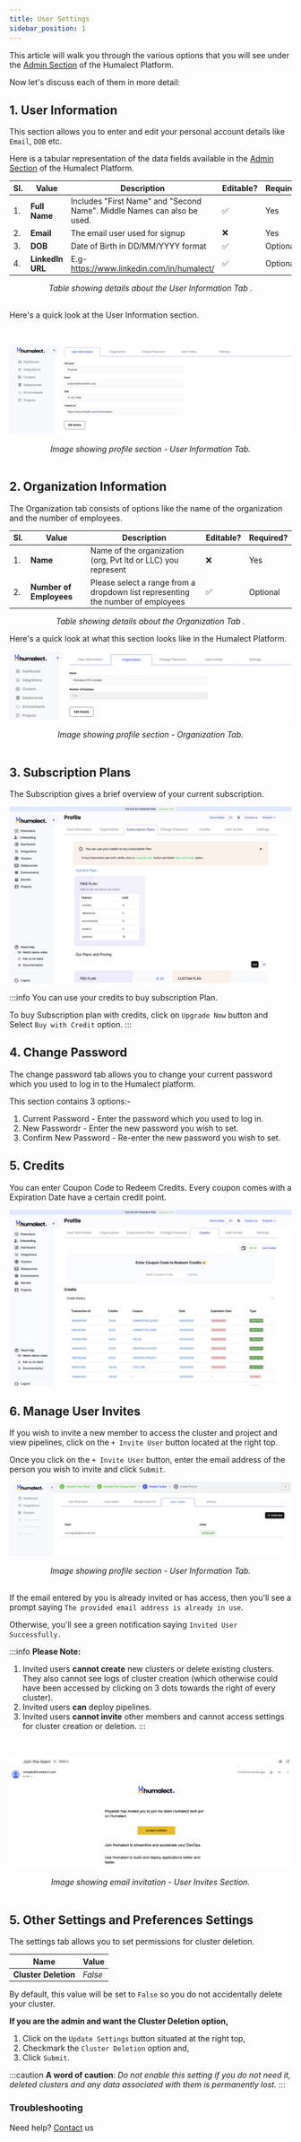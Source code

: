 ```yaml
---
title: User Settings
sidebar_position: 1
---
```


This article will walk you through the various options that you will see under the [Admin Section](https://console.humalect.com/user/profile) of the Humalect Platform. 




Now let's discuss each of them in more detail:

## 1. User Information
This section allows you to enter and edit your personal account details like `Email`, `DOB` etc.

Here is a tabular representation of the data fields available in the [Admin Section](https://console.humalect.com/user/profile) of the Humalect Platform.

| Sl. | Value | Description | Editable? | Required? | 
| -- | -- | -- | -- | -- | 
| 1. | **Full Name** | Includes "First Name" and "Second Name". Middle Names can also be used. | ✅ | Yes |
| 2. | **Email**     | The email user used for signup  | ❌ | Yes | 
| 3. | **DOB**       | Date of Birth in DD/MM/YYYY format | ✅ | Optional | 
| 4. | **LinkedIn URL** | E.g- https://www.linkedin.com/in/humalect/ | ✅ | Optional | 

<center><i>Table showing details about the User Information Tab . </i></center><br/>


Here's a quick look at the User Information section.

<br/>


![setting-user-infoo](./../../static/img/setting-user-infoo.png)
<center><i>Image showing profile section - User Information Tab. </i></center><br/>

## 2. Organization Information
The Organization tab consists of options like the name of the organization and the number of employees. 

| Sl. | Value | Description | Editable? | Required? | 
| --  | --    | --          | -- | -- | 
|1. | **Name** | Name of the organization (org, Pvt ltd or LLC) you represent |  ❌ | Yes | 
|2. | **Number of Employees** |  Please select a range from a dropdown list representing the number of employees  | ✅ | Optional | 
<center><i>Table showing details about the Organization Tab . </i></center>


Here's a quick look at what this section looks like in the Humalect Platform. 


![admin-org-ss](./../../static/img/admin-org-ss.png)
<center><i>Image showing profile section - Organization Tab. </i></center><br/>


## 3. Subscription Plans
The Subscription gives a brief overview of your current subscription. 

![subscription](./../../static/img/subscription.jpeg)<br/>


:::info
You can use your credits to buy subscription Plan.

To buy Subscription plan with credits, click on `Upgrade Now` button and Select `Buy with Credit` option.
:::


## 4. Change Password
The change password tab allows you to change your current password which you used to log in to the Humalect platform. 

This section contains 3 options:-
1. Current Password - Enter the password which you used to log in.
2. New Passwordr  - Enter the new password you wish to set. 
3. Confirm New Password - Re-enter the new password you wish to set.


## 5. Credits 
You can enter Coupon Code to Redeem Credits. Every coupon comes with a Expiration Date have a certain credit point. 


![credits](./../../static/img/credits.jpeg) <br/>

## 6. Manage User Invites

If you wish to invite a new member to access the cluster and project and view pipelines, click on the `+ Invite User` button located at the right top. 

Once you click on the `+ Invite User` button, enter the email address of the person you wish to invite and click `Submit`. 



![user-invite](./../../static/img/user-invite.png)
<center><i>Image showing profile section - User Information Tab. </i></center> <br/>


If the email entered by you is already invited or has access, then you'll see a prompt saying
`The provided email address is already in use`. 

Otherwise, you'll see a green notification saying `Invited User Successfully.`

:::info
**Please Note:** 
1. Invited users **cannot create** new clusters or delete existing clusters. They also cannot see logs of cluster creation (which otherwise could have been accessed by clicking on 3 dots towards the right of every cluster). 
2. Invited users **can** deploy pipelines.
3. Invited users **cannot invite** other members and cannot access settings for cluster creation or deletion. 
:::




<br/>


![jointheteam](./../../static/img/jointheteam.png)
<center><i>Image showing email invitation - User Invites Section. </i></center><br/>


## 5. Other Settings and Preferences Settings

The settings tab allows you to set permissions for cluster deletion. 

|Name | Value | 
| -- | -- |
|**Cluster Deletion** | *False* | 

By default, this value will be set to `False` so you do not accidentally delete your cluster. 

**If you are the admin and want the Cluster Deletion option,**
1. Click on the `Update Settings` button situated at the right top, <br/>
2. Checkmark the `Cluster Deletion` option and, <br/>
3. Click `Submit`. 

:::caution
**A word of caution**: *Do not enable this setting if you do not need it, deleted clusters and any data associated with them is permanently lost.*
:::



### Troubleshooting
Need help? [Contact](./../Contact-us/reach-out-to-us) us




